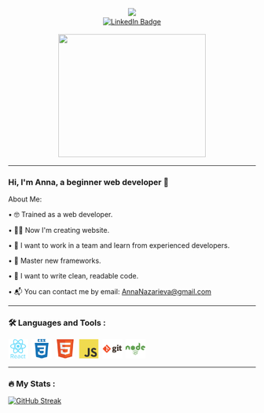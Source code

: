 <div id="header" align="center">
  <img src="https://media.giphy.com/media/Oj25fisQ3zhukVWY96/giphy.gif" width="80"/>
</div>
<div id="badges" align="center">
  <a href="https://www.linkedin.com/in/anna-nazareva">
    <img src="https://img.shields.io/badge/LinkedIn-blue?style=for-the-badge&logo=linkedin&logoColor=white" alt="LinkedIn Badge"/>
  </a>
</div>
<div id="check" align="center">
  <img src="https://komarev.com/ghpvc/?username=Fronchik&style=flat-square&color=blue" alt=""/>
</div>
<div align="center">
  <img src="https://media.giphy.com/media/L8K62iTDkzGX6/giphy.gif" width="300" height="250"/>
</div>

---

### Hi, I'm Anna, a beginner web developer :wave:

About Me:

• :nerd_face: Trained as a web developer.

• :woman_technologist: Now I'm creating website.

• :underage: I want to work in a team and learn from experienced developers.

• :dart: Master new frameworks.

• :memo: I want to write clean, readable code.

• :mailbox_with_mail: You can contact me by email: AnnaNazarieva@gmail.com

---

### :hammer_and_wrench: Languages and Tools :
<div>
  <img src="https://github.com/devicons/devicon/blob/master/icons/react/react-original-wordmark.svg" title="React" alt="React" width="40" height="40"/>&nbsp;
  <img src="https://github.com/devicons/devicon/blob/master/icons/css3/css3-plain-wordmark.svg"  title="CSS3" alt="CSS" width="40" height="40"/>&nbsp;
  <img src="https://github.com/devicons/devicon/blob/master/icons/html5/html5-original.svg" title="HTML5" alt="HTML" width="40" height="40"/>&nbsp;
  <img src="https://github.com/devicons/devicon/blob/master/icons/javascript/javascript-original.svg" title="JavaScript" alt="JavaScript" width="40" height="40"/>&nbsp;
  <img src="https://github.com/devicons/devicon/blob/master/icons/git/git-original-wordmark.svg" title="Git" alt="Git" width="40" height="40"/>&nbsp;
  <img src="https://github.com/devicons/devicon/blob/master/icons/nodejs/nodejs-plain-wordmark.svg" title="NodeJS" alt="Nodejs" width="40" height="40"/>
</div>

---

### :fire: My Stats :
[![GitHub Streak](http://github-readme-streak-stats.herokuapp.com?user=Fronchik&theme=dark&background=000000)](https://git.io/streak-stats)
